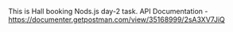 This is Hall booking Nods.js day-2 task.
API Documentation - https://documenter.getpostman.com/view/35168999/2sA3XV7JiQ
